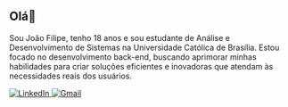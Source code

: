 ## Olá👋
Sou João Filipe, tenho 18 anos e sou estudante de Análise e Desenvolvimento de Sistemas na Universidade Católica de Brasília. Estou focado no desenvolvimento back-end, buscando aprimorar minhas habilidades para criar soluções eficientes e inovadoras que atendam às necessidades reais dos usuários.

<div>
  <a href="https://www.linkedin.com/in/joão-filipe-albuquerque-336100283" target="_blank">
    <img src="https://img.shields.io/badge/Linkedin-0078D4?style=for-the-badge&logo=microsoft-outlook&logoColor=white" alt="LinkedIn">
  </a>
  <a href="mailto:joaofilipealvess1@gmail.com" target="_blank">
    <img src="https://img.shields.io/badge/Gmail-0078D4?style=for-the-badge&logo=microsoft-outlook&logoColor=white" alt="Gmail">
  </a>
</div>

